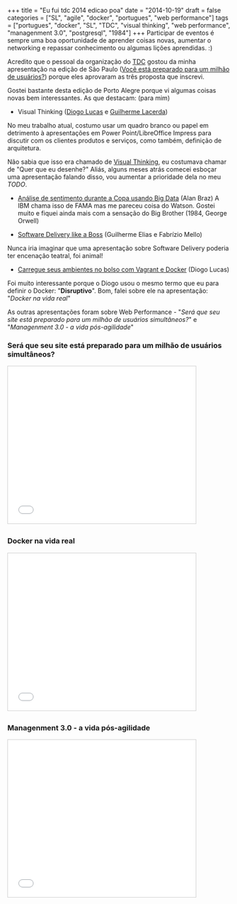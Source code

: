 +++
title = "Eu fui tdc 2014 edicao poa"
date = "2014-10-19"
draft = false
categories = ["SL", "agile", "docker", "portugues", "web performance"]
tags = ["portugues", "docker", "SL", "TDC", "visual thinking", "web performance", "managenment 3.0", "postgresql", "1984"]
+++
Participar de eventos é sempre uma boa oportunidade de aprender coisas
novas, aumentar o networking e repassar conhecimento ou algumas lições
aprendidas. :)

Acredito que o pessoal da organização do [TDC][tdc] gostou da minha apresentação
na edição de São Paulo ([Você está preparado para um milhão de usuários?][umilhao])
porque eles aprovaram as três proposta que inscrevi.

Gostei bastante desta edição de Porto Alegre porque vi algumas coisas novas
bem interessantes. As que destacam: (para mim)

- Visual Thinking ([Diogo Lucas][diogolucas] e [Guilherme Lacerda][guilhermelacerda])

No meu trabalho atual, costumo usar um quadro branco ou papel em detrimento à
apresentações em Power Point/LibreOffice Impress para discutir com os clientes
produtos e serviços, como também, definição de arquitetura.

Não sabia que isso era chamado de [Visual Thinking][visualthinking], eu costumava chamar de
"Quer que eu desenhe?" Aliás, alguns meses atrás comecei esboçar uma apresentação
falando disso, vou aumentar a prioridade dela no meu *TODO*.

- [Análise de sentimento durante a Copa usando Big Data][alantdc] (Alan Braz)
   A IBM chama isso de FAMA mas me pareceu coisa do Watson. Gostei muito e
fiquei ainda mais com a sensação do Big Brother (1984, George Orwell)

- [Software Delivery like a Boss][likeaboss] (Guilherme Elias e Fabrízio Mello)

Nunca iria imaginar que uma apresentação sobre Software Delivery poderia
ter encenação teatral, foi animal!

- [Carregue seus ambientes no bolso com Vagrant e Docker][vagrantdocker] (Diogo Lucas)

Foi muito interessante porque o Diogo usou o mesmo termo que eu para definir
o Docker: "**Disruptivo**". Bom, falei sobre ele  na apresentação: "*Docker na vida real*"

As outras apresentações foram sobre Web Performance - "*Será que seu site está
preparado para um milhão de usuários simultâneos?*" e "*Managenment 3.0 - a vida
pós-agilidade*"


### Será que seu site está preparado para um milhão de usuários simultâneos?

<iframe src="//www.slideshare.net/slideshow/embed_code/key/wa1vvpsCJA2kkm" width="425" height="355" frameborder="0" marginwidth="0" marginheight="0" scrolling="no" style="border:1px solid #CCC; border-width:1px; margin-bottom:5px; max-width: 100%;" allowfullscreen> </iframe> <div style="margin-bottom:5px">

### Docker na vida real

<iframe src="//www.slideshare.net/slideshow/embed_code/40419981" width="425" height="355" frameborder="0" marginwidth="0" marginheight="0" scrolling="no" style="border:1px solid #CCC; border-width:1px; margin-bottom:5px; max-width: 100%;" allowfullscreen> </iframe> <div style="margin-bottom:5px">

### Managenment 3.0 - a vida pós-agilidade

<iframe src="//www.slideshare.net/slideshow/embed_code/40440168" width="425" height="355" frameborder="0" marginwidth="0" marginheight="0" scrolling="no" style="border:1px solid #CCC; border-width:1px; margin-bottom:5px; max-width: 100%;" allowfullscreen> </iframe> <div style="margin-bottom:5px">

[alantdc]: http://alanbraz.wordpress.com/2014/08/07/tdc2014/
[tdc]: http://www.thedevelopersconference.com.br/
[umilhao]: http://www.slideshare.net/fernandoike/seu-site-est-preparado-para-suportar-um-milho-de-usurios-simultneos
[visualthinking]: http://derekbruff.org/?page_id=1857
[diogolucas]: https://twitter.com/diogoclucas
[guilhermelacerda]: https://twitter.com/guilhermeslac
[likeaboss]: http://www.slideshare.net/fabriziomello/software-delivery-like-a-boss
[vagrantdocker]: http://www.slideshare.net/DiogoLucas/presentation-40444357

